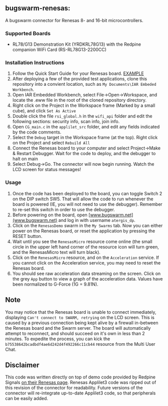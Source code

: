 ## bugswarm-renesas: 

A bugswarm connector for Renesas 8- and 16-bit microcontrollers.

### Supported Boards

*  RL78/G13 Demonstration Kit (YRDKRL78G13) with the Redpine companion WiFi Card (RS-RL78G13-2200CC)

### Installation Instructions

1.  Follow the Quick Start Guide for your Renesas board.  [EXAMPLE](http://am.renesas.com/products/tools/introductory_evaluation_tools/renesas_demo_kits/yrdkrl78g13/child_folder/doc_child.jsp)
2.  After deploying a few of the provided test applications, clone this repository into a convient location, such as `My Documents\IAR Embeded Workbench`.
3.  Open IAR Embedded Workbench, select File->Open->Workspace, and locate the .eww file in the root of the cloned repository directory.
4.  Right click on the Project in the Workspace frame (Marked by a small cube), and click `Set As Active`
5.  Double click the file `rsi_global.h` in the `wifi_api` folder and edit the following sections: security info, scan info, join info.
6.  Open `CG_main.c` in the `applilet_src` folder, and edit any fields indicated by the code comments.
7.  Select the `Debug` target in the Workspace frame (at the top).  Right click on the Project and select `Rebuild All`
8.  Connect the Renesas board to your computer and select Project->Make & Restart Debugger.  Wait for the code to deploy, and the debugger to halt on main
9.  Select Debug->Go.  The connector will now begin running.  Watch the LCD screen for status messages!

### Usage

1.  Once the code has been deployed to the board, you can toggle Switch 2 on the DIP switch SW5.  That will allow the code to run whenever the board is powered (IE, you will not need to use the debugger).  Remember to re-set this switch in order to use the debugger. 
2.  Before powering on the board, open [www.bugswarm.net](www.bugswarm.net) and log in with username `atergis_dp`.  
3.  Click on the `RenesasDemo` swarm in the `My Swarms` tab.  Now you can either power on the Renesas board, or reset the application by pressing the RESET button.  
4.  Wait until you see the `RenesasMicro` resource come online (the small circle in the upper left hand corner of the resource icon will turn green, and the RenesasMicro text will turn black).  
5.  Click on the `RenesasMicro` resource, and on the `Acceleration` service.  If you cannot click on the Acceleration service, you may need to reset the Renesas board.  
6.  You should see raw acceleration data streaming on the screen.  Click on the grey `App` button to view a graph of the acceleration data.  Values have been normalized to G-Force (1G = 9.81N).

## Note

You may notice that the Renesas board is unable to connect immediately, displaying `Can't connect to SWARM, retrying` on the LCD screen.  This is caused by a previous connection being kept alive by a firewall in-between the Renesas board and the Swarm server.  The board will automatically attempt to reconnect, and should succeed on it's own in less than 2 minutes.  To expedite the process, you can kick the `b75538642bcadbdf4ae6d242d4f492266c11cb44` resource from the Multi User Chat.

## Disclaimer

This code was written directly on top of demo code provided by Redpine Signals [on their Renesas page](http://redpinesignals.com/Renesas/).  Renesas Applilet3 code was ripped out of this revision of the connector for readability.  Future versions of the connector will re-integrate up-to-date Applilet3 code, so that peripherals can be easily added.
